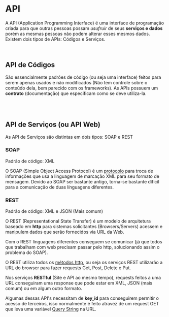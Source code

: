 # API

A API (Application Programming Interface) é uma interface de programação criada para que outras pessoas possam *usufruir* de seus **serviços e dados** porém as mesmas pessoas não podem alterar esses mesmos dados. Existem dois tipos de APIs: Códigos e Serviços.

<br>

## API de Códigos

São essencialmente padrões de código (ou seja uma interface) feitos para serem apenas usados e não modificados (Não tem controle sobre o conteúdo dela, bem parecido com os frameworks). As APIs possuem um **contrato** (documentação) que especificam como se deve utiliza-la.

<br><br>

## API de Serviços (ou API Web)

As API de Serviços são distintas em dois tipos: SOAP e REST 

### SOAP

Padrão de código: XML <br>

O SOAP (Simple Object Access Protocol) é um [protocolo](https://github.com/JoaoSodre/Programacao/blob/master/Aplica%C3%A7%C3%B5es%20Back-End.md#como-que-fazem-isso-protocols) para troca de informações que usa a linguagem de marcação XML para seu formato de mensagem. Devido ao SOAP ser bastante antigo, torna-se bastante díficil para a comunicação de duas línguagens diferentes.

### REST

Padrão de código: XML e JSON (Mais comum) <br>

O REST (Representational State Transfer) é um modelo de arquitetura baseado em **http** para sistemas solicitantes (Browsers/Servers) acessem e manipulem dados que serão fornecidos via URL da Web.

Com o REST línguagens diferentes conseguem se comunicar (já que todos que trabalham com web precisam passar pelo http, solucionando assim o problema do SOAP).

O REST utiliza todos os [métodos http](https://github.com/JoaoSodre/Programacao/blob/master/Aplica%C3%A7%C3%B5es%20Back-End.md#m%C3%A9todos-do-protocolo-http), ou seja os serviços REST utilizarão a URL do browser para fazer requests Get, Post, Delete e Put.

Nos serviços **RESTful** (Site e API ao mesmo tempo), requests feitos a uma URL conseguiram uma response que pode estar em XML, JSON (mais comum) ou em algum outro formato.

Algumas dessas API's necessitam de **key_id** para conseguirem permitir o acesso de terceiros, isso normalmente é feito atravez de um request GET que leva uma variável [Query String](https://github.com/JoaoSodre/Programacao/blob/master/Aplica%C3%A7%C3%B5es%20Back-End.md#m%C3%A9todos-do-protocolo-http) na URL.